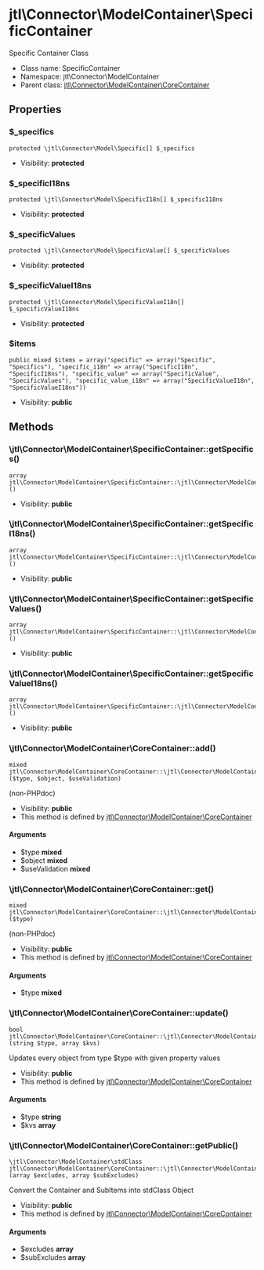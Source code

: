 jtl\Connector\ModelContainer\SpecificContainer
===============

Specific Container Class




* Class name: SpecificContainer
* Namespace: jtl\Connector\ModelContainer
* Parent class: [jtl\Connector\ModelContainer\CoreContainer](jtl-Connector-ModelContainer-CoreContainer.md)





Properties
----------


### $_specifics

```
protected \jtl\Connector\Model\Specific[] $_specifics
```





* Visibility: **protected**


### $_specificI18ns

```
protected \jtl\Connector\Model\SpecificI18n[] $_specificI18ns
```





* Visibility: **protected**


### $_specificValues

```
protected \jtl\Connector\Model\SpecificValue[] $_specificValues
```





* Visibility: **protected**


### $_specificValueI18ns

```
protected \jtl\Connector\Model\SpecificValueI18n[] $_specificValueI18ns
```





* Visibility: **protected**


### $items

```
public mixed $items = array("specific" => array("Specific", "Specifics"), "specific_i18n" => array("SpecificI18n", "SpecificI18ns"), "specific_value" => array("SpecificValue", "SpecificValues"), "specific_value_i18n" => array("SpecificValueI18n", "SpecificValueI18ns"))
```





* Visibility: **public**


Methods
-------


### \jtl\Connector\ModelContainer\SpecificContainer::getSpecifics()

```
array jtl\Connector\ModelContainer\SpecificContainer::\jtl\Connector\ModelContainer\SpecificContainer::getSpecifics()()
```





* Visibility: **public**



### \jtl\Connector\ModelContainer\SpecificContainer::getSpecificI18ns()

```
array jtl\Connector\ModelContainer\SpecificContainer::\jtl\Connector\ModelContainer\SpecificContainer::getSpecificI18ns()()
```





* Visibility: **public**



### \jtl\Connector\ModelContainer\SpecificContainer::getSpecificValues()

```
array jtl\Connector\ModelContainer\SpecificContainer::\jtl\Connector\ModelContainer\SpecificContainer::getSpecificValues()()
```





* Visibility: **public**



### \jtl\Connector\ModelContainer\SpecificContainer::getSpecificValueI18ns()

```
array jtl\Connector\ModelContainer\SpecificContainer::\jtl\Connector\ModelContainer\SpecificContainer::getSpecificValueI18ns()()
```





* Visibility: **public**



### \jtl\Connector\ModelContainer\CoreContainer::add()

```
mixed jtl\Connector\ModelContainer\CoreContainer::\jtl\Connector\ModelContainer\CoreContainer::add()($type, $object, $useValidation)
```

(non-PHPdoc)



* Visibility: **public**
* This method is defined by [jtl\Connector\ModelContainer\CoreContainer](jtl-Connector-ModelContainer-CoreContainer.md)

#### Arguments

* $type **mixed**
* $object **mixed**
* $useValidation **mixed**



### \jtl\Connector\ModelContainer\CoreContainer::get()

```
mixed jtl\Connector\ModelContainer\CoreContainer::\jtl\Connector\ModelContainer\CoreContainer::get()($type)
```

(non-PHPdoc)



* Visibility: **public**
* This method is defined by [jtl\Connector\ModelContainer\CoreContainer](jtl-Connector-ModelContainer-CoreContainer.md)

#### Arguments

* $type **mixed**



### \jtl\Connector\ModelContainer\CoreContainer::update()

```
bool jtl\Connector\ModelContainer\CoreContainer::\jtl\Connector\ModelContainer\CoreContainer::update()(string $type, array $kvs)
```

Updates every object from type $type with given property values



* Visibility: **public**
* This method is defined by [jtl\Connector\ModelContainer\CoreContainer](jtl-Connector-ModelContainer-CoreContainer.md)

#### Arguments

* $type **string**
* $kvs **array**



### \jtl\Connector\ModelContainer\CoreContainer::getPublic()

```
\jtl\Connector\ModelContainer\stdClass jtl\Connector\ModelContainer\CoreContainer::\jtl\Connector\ModelContainer\CoreContainer::getPublic()(array $excludes, array $subExcludes)
```

Convert the Container and SubItems into stdClass Object



* Visibility: **public**
* This method is defined by [jtl\Connector\ModelContainer\CoreContainer](jtl-Connector-ModelContainer-CoreContainer.md)

#### Arguments

* $excludes **array**
* $subExcludes **array**


